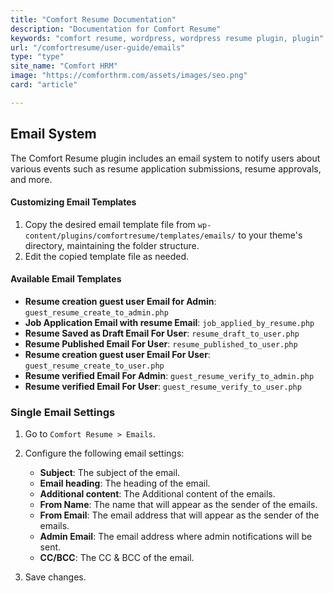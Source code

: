 ```yaml
---
title: "Comfort Resume Documentation"
description: "Documentation for Comfort Resume"
keywords: "comfort resume, wordpress, wordpress resume plugin, plugin"
url: "/comfortresume/user-guide/emails"
type: "type"
site_name: "Comfort HRM"
image: "https://comforthrm.com/assets/images/seo.png"
card: "article"

---
```


## Email System

The Comfort Resume plugin includes an email system to notify users about various events such as resume application submissions, resume approvals, and more.

#### Customizing Email Templates

1. Copy the desired email template file from `wp-content/plugins/comfortresume/templates/emails/` to your theme's directory, maintaining the folder structure.
2. Edit the copied template file as needed.

#### Available Email Templates
- **Resume creation guest user Email for Admin**: `guest_resume_create_to_admin.php`
- **Job Application Email with resume Email**: `job_applied_by_resume.php`
- **Resume Saved as Draft Email For User**: `resume_draft_to_user.php`
- **Resume Published Email For User**: `resume_published_to_user.php`
- **Resume creation guest user Email For User**: `guest_resume_create_to_user.php`
- **Resume verified  Email For Admin**: `guest_resume_verify_to_admin.php`
- **Resume verified  Email For User**: `guest_resume_verify_to_user.php`
### Single Email Settings

1. Go to `Comfort Resume > Emails`.
2. Configure the following email settings:

   - **Subject**: The subject of the email.
   - **Email heading**: The heading of the email.
   - **Additional content**: The Additional content of the emails.
   - **From Name**: The name that will appear as the sender of the emails.
   - **From Email**: The email address that will appear as the sender of the emails.
   - **Admin Email**: The email address where admin notifications will be sent.
   - **CC/BCC**: The CC & BCC of the email.

3. Save changes.

